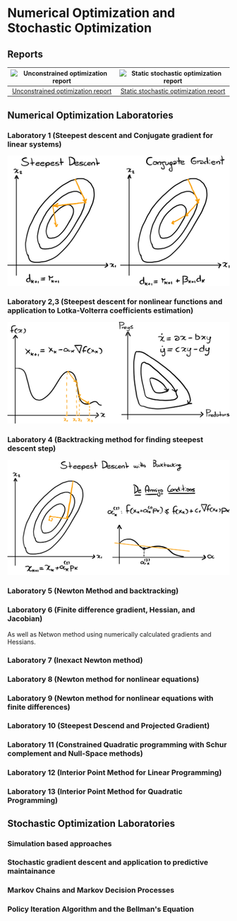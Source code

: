# Numerical Optimization and Stochastic Optimization

## Reports






|![Unconstrained optimization report](https://mrandri19.github.io/index-images/unconstrained-optimization-report.jpg)|![Static stochastic optimization report](https://mrandri19.github.io/index-images/stochastic-optimization-report.jpg)|
|:---------------------------------------------------------------------------------:|:---------------------------------------------------------------------------------------:|
| [Unconstrained optimization report](https://github.com/mrandri19/polito-numerical-optimization/blob/main/Relazione_Unconstrained_Optimization.pdf) | [Static stochastic optimization report](https://github.com/mrandri19/polito-numerical-optimization/blob/main/Relazione_Stochastic_Optimization.pdf) |

## Numerical Optimization Laboratories

### Laboratory 1 (Steepest descent and Conjugate gradient for linear systems)
  
![](lab1.svg)

### Laboratory 2,3 (Steepest descent for nonlinear functions and application to Lotka-Volterra coefficients estimation)

![](lab2.svg)

### Laboratory 4 (Backtracking method for finding steepest descent step)

![](Lab4.svg)

### Laboratory 5 (Newton Method and backtracking)

### Laboratory 6 (Finite difference gradient, Hessian, and Jacobian)

As well as Netwon method using numerically calculated gradients and Hessians.

### Laboratory 7 (Inexact Newton method)

### Laboratory 8 (Newton method for nonlinear equations)

### Laboratory 9 (Newton method for nonlinear equations with finite differences)

### Laboratory 10 (Steepest Descend and Projected Gradient)

### Laboratory 11 (Constrained Quadratic programming with Schur complement and Null-Space methods)

### Laboratory 12 (Interior Point Method for Linear Programming)

### Laboratory 13 (Interior Point Method for Quadratic Programming)

## Stochastic Optimization Laboratories

### Simulation based approaches
### Stochastic gradient descent and application to predictive maintainance
### Markov Chains and Markov Decision Processes
### Policy Iteration Algorithm and the Bellman's Equation
